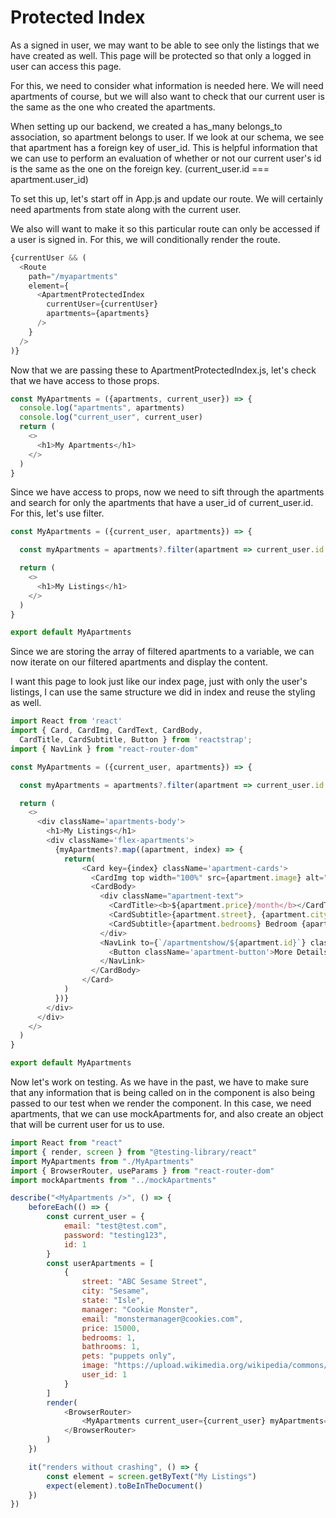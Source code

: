 # Protected Index
As a signed in user, we may want to be able to see only the listings that we have created as well.  This page will be protected so that only a logged in user can access this page.

For this, we need to consider what information is needed here.  We will need apartments of course, but we will also want to check that our current user is the same as the one who created the apartments.  

When setting up our backend, we created a has_many belongs_to association, so apartment belongs to user.  If we look at our schema, we see that apartment has a foreign key of user_id.  This is helpful information that we can use to perform an evaluation of whether or not our current user's id is the same as the one on the foreign key.  (current_user.id === apartment.user_id)

To set this up, let's start off in App.js and update our route.  We will certainly need apartments from state along with the current user.

We also will want to make it so this particular route can only be accessed if a user is signed in.  For this, we will conditionally render the route.

```javascript
{currentUser && (
  <Route
    path="/myapartments"
    element={
      <ApartmentProtectedIndex
        currentUser={currentUser}
        apartments={apartments}
      />
    }
  />
)}
```

Now that we are passing these to ApartmentProtectedIndex.js, let's check that we have access to those props.

```javascript
const MyApartments = ({apartments, current_user}) => {
  console.log("apartments", apartments)
  console.log("current_user", current_user)
  return (
    <>
      <h1>My Apartments</h1>
    </>
  )
}
```

Since we have access to props, now we need to sift through the apartments and search for only the apartments that have a user_id of current_user.id.  For this, let's use filter.

```javascript
const MyApartments = ({current_user, apartments}) => {

  const myApartments = apartments?.filter(apartment => current_user.id === apartment.user_id)

  return (
    <>
      <h1>My Listings</h1>
    </>
  )
}

export default MyApartments

```

Since we are storing the array of filtered apartments to a variable, we can now iterate on our filtered apartments and display the content.

I want this page to look just like our index page, just with only the user's listings, I can use the same structure we did in index and reuse the styling as well.

```javascript
import React from 'react'
import { Card, CardImg, CardText, CardBody,
  CardTitle, CardSubtitle, Button } from 'reactstrap';
import { NavLink } from "react-router-dom"

const MyApartments = ({current_user, apartments}) => {

  const myApartments = apartments?.filter(apartment => current_user.id === apartment.user_id)

  return (
    <>
      <div className='apartments-body'>
        <h1>My Listings</h1>
        <div className='flex-apartments'>
          {myApartments?.map((apartment, index) => {
            return(
                <Card key={index} className='apartment-cards'>
                  <CardImg top width="100%" src={apartment.image} alt="" className='apartment-picture'/>
                  <CardBody>
                    <div className="apartment-text">
                      <CardTitle><b>${apartment.price}/month</b></CardTitle>
                      <CardSubtitle>{apartment.street}, {apartment.city}, {apartment.state}</CardSubtitle>
                      <CardSubtitle>{apartment.bedrooms} Bedroom {apartment.bathrooms}, Bath</CardSubtitle>
                    </div>
                    <NavLink to={`/apartmentshow/${apartment.id}`} className="nav-link">
                      <Button className='apartment-button'>More Details</Button>
                    </NavLink>
                  </CardBody>
                </Card>
            )
          })}
        </div>
      </div>
    </>
  )
}

export default MyApartments
```

Now let's work on testing.  As we have in the past, we have to make sure that any information that is being called on in the component is also being passed to our test when we render the component.  In this case, we need apartments, that we can use mockApartments for, and also create an object that will be current user for us to use.

```javascript
import React from "react"
import { render, screen } from "@testing-library/react"
import MyApartments from "./MyApartments"
import { BrowserRouter, useParams } from "react-router-dom"
import mockApartments from "../mockApartments"

describe("<MyApartments />", () => {
    beforeEach(() => {
        const current_user = {
            email: "test@test.com",
            password: "testing123",
            id: 1
        }
        const userApartments = [
            {
                street: "ABC Sesame Street",
                city: "Sesame",
                state: "Isle",
                manager: "Cookie Monster",
                email: "monstermanager@cookies.com",
                price: 15000,
                bedrooms: 1,
                bathrooms: 1,
                pets: "puppets only",
                image: "https://upload.wikimedia.org/wikipedia/commons/0/00/Sesame_Street_buildings_%28193090534%29.jpg",
                user_id: 1
            }
        ]
        render(
            <BrowserRouter>
                <MyApartments current_user={current_user} myApartments={userApartments}/>
            </BrowserRouter>
        )
    })

    it("renders without crashing", () => {
        const element = screen.getByText("My Listings")
        expect(element).toBeInTheDocument()
    })
})
```

